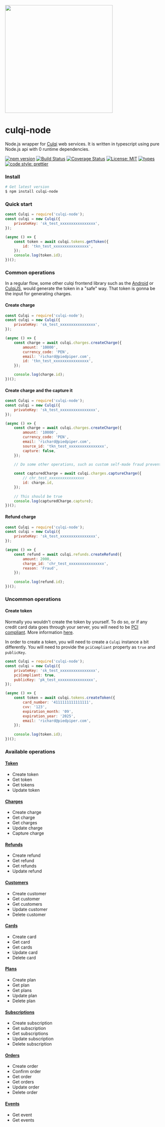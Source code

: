 <img src="https://raw.githubusercontent.com/giwiro/culqi-node/master/assets/culqi.jpg" width="350" />

# culqi-node
Node.js wrapper for [Culqi](https://www.culqi.com/) web services. It is written in typescript using pure Node.js api with 0 runtime dependencies.

[![npm version](https://badge.fury.io/js/culqi-node.svg)](https://badge.fury.io/js/culqi-node)
[![Build Status](https://travis-ci.org/giwiro/culqi-node.svg?branch=master)](https://travis-ci.org/giwiro/culqi-node)
[![Coverage Status](https://coveralls.io/repos/github/giwiro/culqi-node/badge.svg?branch=master)](https://coveralls.io/github/giwiro/culqi-node?branch=master)
[![License: MIT](https://img.shields.io/badge/License-MIT-blue.svg)](https://opensource.org/licenses/MIT)
[![types](https://img.shields.io/npm/types/culqi-node)]()
[![code style: prettier](https://img.shields.io/badge/code_style-prettier-ff69b4.svg)](https://github.com/prettier/prettier)

### Install
```sh
# Get latest version
$ npm install culqi-node
```

### Quick start
```javascript
const Culqi = require('culqi-node');
const culqi = new Culqi({
    privateKey: 'sk_test_xxxxxxxxxxxxxxxx',
});

(async () => {
    const token = await culqi.tokens.getToken({
        id: 'tkn_test_xxxxxxxxxxxxxxxx',
    });
    console.log(token.id);
})();
```

### Common operations
In a regular flow, some other culqi frontend library such as the [Android](https://github.com/culqi/culqi-android) or 
[CulqiJS](https://www.culqi.com/docs/#/pagos/js), would generate the token in a "safe" way. That token is gonna be
the input for generating charges.

#### Create charge

```javascript
const Culqi = require('culqi-node');
const culqi = new Culqi({
    privateKey: 'sk_test_xxxxxxxxxxxxxxxx',
});

(async () => {
    const charge = await culqi.charges.createCharge({
        amount: '10000',
        currency_code: 'PEN',
        email: 'richard@piedpiper.com',
        id: 'tkn_test_xxxxxxxxxxxxxxxx',
    });

    console.log(charge.id);
})();
```

#### Create charge and the capture it

```javascript
const Culqi = require('culqi-node');
const culqi = new Culqi({
    privateKey: 'sk_test_xxxxxxxxxxxxxxxx',
});

(async () => {
    const charge = await culqi.charges.createCharge({
        amount: '10000',
        currency_code: 'PEN',
        email: 'richard@piedpiper.com',
        source_id: 'tkn_test_xxxxxxxxxxxxxxxx',
        capture: false,
    });
    
    // Do some other operations, such as custom self-made fraud prevention

    const capturedCharge = await culqi.charges.captureCharge({
        // chr_test_xxxxxxxxxxxxxxxx
        id: charge.id,
    });
    
    // This should be true
    console.log(capturedCharge.capture);
})();
```

#### Refund charge

```javascript
const Culqi = require('culqi-node');
const culqi = new Culqi({
    privateKey: 'sk_test_xxxxxxxxxxxxxxxx',
});

(async () => {
    const refund = await culqi.refunds.createRefund({
        amount: 2000,
        charge_id: 'chr_test_xxxxxxxxxxxxxxxx',
        reason: 'Fraud',
    });
    
    console.log(refund.id);
})();
```

### Uncommon operations

#### Create token
Normally you wouldn't create the token by yourself. To do so, or if any credit card data 
goes through your server, you will need to
be [PCI compliant](https://www.pcisecuritystandards.org/documents/PCI-DSS-v3_2-SAQ-D_Merchant-rev1_1.pdf?agreement=true&time=1508189914058).
More information [here](https://culqi.zendesk.com/hc/es/articles/360024196973--Por-qu%C3%A9-me-aparece-el-siguiente-mensaje-Tu-c%C3%B3digo-de-comercio-no-est%C3%A1-autorizado-para-hacer-este-tipo-de-operaciones-PCI-).

In order to create a token, you will need to create a `Culqi` instance a bit differently.
You will need to provide the `pciCompliant` property as `true` and `publicKey`.

```javascript
const Culqi = require('culqi-node');
const culqi = new Culqi({
    privateKey: 'sk_test_xxxxxxxxxxxxxxxx',
    pciCompliant: true,
    publicKey: 'pk_test_xxxxxxxxxxxxxxxx',
});

(async () => {
    const token = await culqi.tokens.createToken({
        card_number: '4111111111111111',
        cvv: '123',
        expiration_month: '09',
        expiration_year: '2025',
        email: 'richard@piedpiper.com',
    });
    
    console.log(token.id);
})();
```


### Available operations

#### [Token](https://www.culqi.com/api/#/tokens)

- Create token
- Get token
- Get tokens
- Update token

#### [Charges](https://www.culqi.com/api/#/cargos)

- Create charge
- Get charge
- Get charges
- Update charge
- Capture charge

#### [Refunds](https://www.culqi.com/api/#/devoluciones)

- Create refund
- Get refund
- Get refunds
- Update refund

#### [Customers](https://www.culqi.com/api/#/clientes)

- Create customer
- Get customer
- Get customers
- Update customer
- Delete customer

#### [Cards](https://www.culqi.com/api/#/tarjetas)

- Create card
- Get card
- Get cards
- Update card
- Delete card

#### [Plans](https://www.culqi.com/api/#/planes)

- Create plan
- Get plan
- Get plans
- Update plan
- Delete plan

#### [Subscriptions](https://www.culqi.com/api/#/suscripciones)

- Create subscription
- Get subscription
- Get subscriptions
- Update subscription
- Delete subscription

#### [Orders](https://www.culqi.com/api/#/ordenes)

- Create order
- Confirm order
- Get order
- Get orders
- Update order
- Delete order

#### [Events](https://www.culqi.com/api/#/eventos)

- Get event
- Get events
